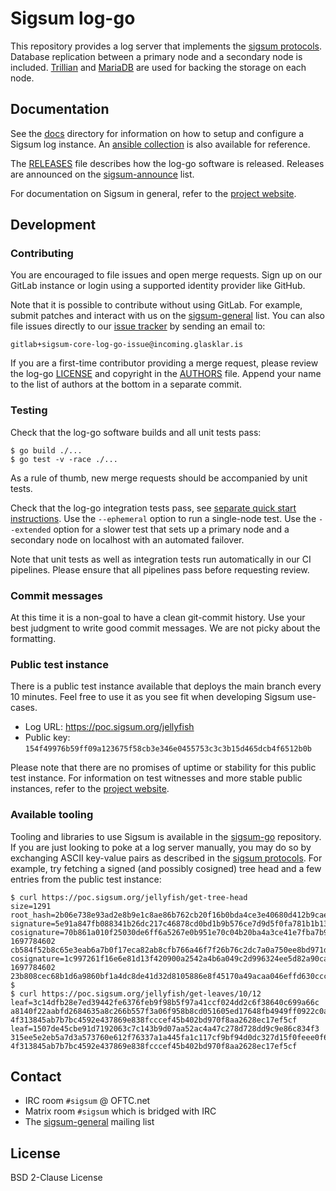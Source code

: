 # Sigsum log-go

This repository provides a log server that implements the [sigsum protocols][].
Database replication between a primary node and a secondary node is included.
[Trillian][] and [MariaDB][] are used for backing the storage on each node.

[sigsum protocols]: https://git.glasklar.is/sigsum/project/documentation/-/blob/log.md-release-v1.0.0/log.md
[Trillian]: https://transparency.dev/#trillian
[MariaDB]: https://mariadb.org/

## Documentation

See the [docs](./doc/readme.md) directory for information on how to setup and
configure a Sigsum log instance.  An [ansible collection][] is also available
for reference.

The [RELEASES](./RELEASES.md) file describes how the log-go software is
released.  Releases are announced on the [sigsum-announce][] list.

For documentation on Sigsum in general, refer to the [project
website](https://www.sigsum.org/docs/).

[ansible collection]: https://git.glasklar.is/sigsum/admin/ansible
[sigsum-announce]: https://lists.sigsum.org/mailman3/postorius/lists/sigsum-announce.lists.sigsum.org/

## Development

### Contributing

You are encouraged to file issues and open merge requests.  Sign up on our
GitLab instance or login using a supported identity provider like GitHub.

Note that it is possible to contribute without using GitLab.  For example,
submit patches and interact with us on the [sigsum-general][] list.  You can
also file issues directly to our [issue tracker][] by sending an email to:

    gitlab+sigsum-core-log-go-issue@incoming.glasklar.is

If you are a first-time contributor providing a merge request, please review the
log-go [LICENSE](./LICENSE) and copyright in the [AUTHORS](./AUTHORS) file.
Append your name to the list of authors at the bottom in a separate commit.

[sigsum-general]: https://lists.sigsum.org/mailman3/postorius/lists/sigsum-general.lists.sigsum.org/
[issue tracker]: https://git.glasklar.is/sigsum/core/log-go/-/issues

### Testing

Check that the log-go software builds and all unit tests pass:

    $ go build ./...
    $ go test -v -race ./...

As a rule of thumb, new merge requests should be accompanied by unit tests.

Check that the log-go integration tests pass, see [separate quick start
instructions](./integration/README.md).  Use the `--ephemeral` option to run a
single-node test.  Use the `--extended` option for a slower test that sets up a
primary node and a secondary node on localhost with an automated failover.

Note that unit tests as well as integration tests run automatically in our CI
pipelines.  Please ensure that all pipelines pass before requesting review.

### Commit messages

At this time it is a non-goal to have a clean git-commit history.  Use your best
judgment to write good commit messages.  We are not picky about the formatting.

### Public test instance

There is a public test instance available that deploys the main branch every 10
minutes.  Feel free to use it as you see fit when developing Sigsum use-cases.

  - Log URL: https://poc.sigsum.org/jellyfish
  - Public key: `154f49976b59ff09a123675f58cb3e346e0455753c3c3b15d465dcb4f6512b0b`

Please note that there are no promises of uptime or stability for this public
test instance.  For information on test witnesses and more stable public
instances, refer to the [project website](https://www.sigsum.org/services/).

### Available tooling

Tooling and libraries to use Sigsum is available in the [sigsum-go][]
repository.  If you are just looking to poke at a log server manually, you may
do so by exchanging ASCII key-value pairs as described in the
[sigsum protocols][].  For example, try fetching a signed (and possibly
cosigned) tree head and a few entries from the public test instance:

```
$ curl https://poc.sigsum.org/jellyfish/get-tree-head
size=1291
root_hash=2b06e738e93ad2e8b9e1c8ae86b762cb20f16b0bda4ce3e40680d412b9cae5ea
signature=5e91a847fb088341b26dc217c46878cd0bd1b9b576ce7d9d5f0fa781b1b139488bebc1883748c2c731aab546ee37ffcfa5823a37e55a8b5e501390235fcab00f
cosignature=70b861a010f25030de6ff6a5267e0b951e70c04b20ba4a3ce41e7fba7b9b7dfc 1697784602 cb584f52b8c65e3eab6a7b0f17eca82ab8cfb766a46f7f26b76c2dc7a0a750ee8bd971dad7101cdebfdd786affd82582b4c42d41ff185d01f2cf756fbce0ef07
cosignature=1c997261f16e6e81d13f420900a2542a4b6a049c2d996324ee5d82a90ca3360c 1697784602 23b808cec68b1d6a9860bf1a4dc8de41d32d8105886e8f45170a49acaa046effd630cccf61235aa12b889bf3ed04002069d10bdf1041f99a6a7e09b42785b50c
$
$ curl https://poc.sigsum.org/jellyfish/get-leaves/10/12
leaf=3c14dfb28e7ed39442fe6376feb9f98b5f97a41ccf024dd2c6f38640c699a66c a8140f22aabfd2684635a8c266b557f3a06f958b8cd051605ed17648fb4949ff0922c0a73045c90e4baddf7033ba2a34b5841221ac7067918aada94553f0f104 4f313845ab7b7bc4592e437869e838fcccef45b402bd970f8aa2628ec17ef5cf
leaf=1507de45cbe91d7192063c7c143b9d07aa52ac4a47c278d728dd9c9e86c834f3 315ee5e2eb5a7d3a573760e612f76337a1a445fa1c117cf9bf94d0dc327d15f0feee0f67ba679d74cb08cb4748793aa09576f5496abf831a4c1105925c635404 4f313845ab7b7bc4592e437869e838fcccef45b402bd970f8aa2628ec17ef5cf
```

[sigsum-go]: https://git.glasklar.is/sigsum/core/sigsum-go/

## Contact

  - IRC room `#sigsum` @ OFTC.net
  - Matrix room `#sigsum` which is bridged with IRC
  - The [sigsum-general][] mailing list

## License

BSD 2-Clause License
